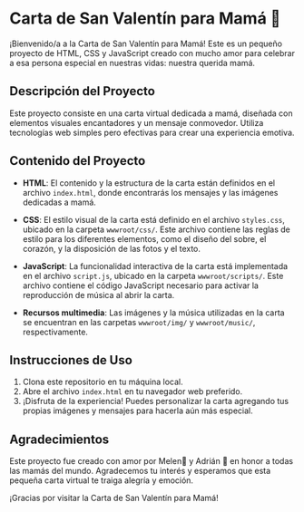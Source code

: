 # Carta de San Valentín para Mamá 💖

¡Bienvenido/a a la Carta de San Valentín para Mamá! Este es un pequeño proyecto de HTML, CSS y JavaScript creado con mucho amor para celebrar a esa persona especial en nuestras vidas: nuestra querida mamá.

## Descripción del Proyecto

Este proyecto consiste en una carta virtual dedicada a mamá, diseñada con elementos visuales encantadores y un mensaje conmovedor. Utiliza tecnologías web simples pero efectivas para crear una experiencia emotiva.

## Contenido del Proyecto

- **HTML**: El contenido y la estructura de la carta están definidos en el archivo `index.html`, donde encontrarás los mensajes y las imágenes dedicadas a mamá.
- **CSS**: El estilo visual de la carta está definido en el archivo `styles.css`, ubicado en la carpeta `wwwroot/css/`. Este archivo contiene las reglas de estilo para los diferentes elementos, como el diseño del sobre, el corazón, y la disposición de las fotos y el texto.
- **JavaScript**: La funcionalidad interactiva de la carta está implementada en el archivo `script.js`, ubicado en la carpeta `wwwroot/scripts/`. Este archivo contiene el código JavaScript necesario para activar la reproducción de música al abrir la carta.

- **Recursos multimedia**: Las imágenes y la música utilizadas en la carta se encuentran en las carpetas `wwwroot/img/` y `wwwroot/music/`, respectivamente.

## Instrucciones de Uso

1. Clona este repositorio en tu máquina local.
2. Abre el archivo `index.html` en tu navegador web preferido.
3. ¡Disfruta de la experiencia! Puedes personalizar la carta agregando tus propias imágenes y mensajes para hacerla aún más especial.

## Agradecimientos

Este proyecto fue creado con amor por Melen🐾 y Adrián 👣 en honor a todas las mamás del mundo. Agradecemos tu interés y esperamos que esta pequeña carta virtual te traiga alegría y emoción.

¡Gracias por visitar la Carta de San Valentín para Mamá!
